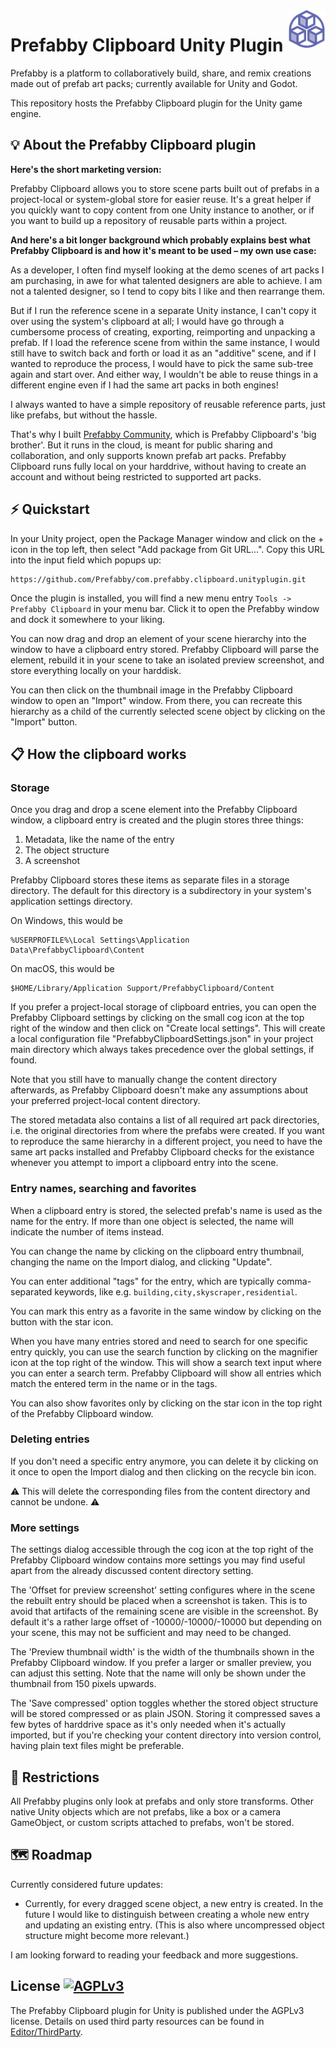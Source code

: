 <a href="https://prefabby.com">
    <img src="Images/PrefabbyLogo.png" alt="Prefabby logo" title="Prefabby" align="right" height="60" />
</a>

# Prefabby Clipboard Unity Plugin

Prefabby is a platform to collaboratively build, share, and remix creations made out of prefab art packs; currently available for Unity and Godot.

This repository hosts the Prefabby Clipboard plugin for the Unity game engine.

## 💡 About the Prefabby Clipboard plugin

**Here's the short marketing version:**

Prefabby Clipboard allows you to store scene parts built out of prefabs in a project-local or system-global store for easier reuse. It's a great helper if you quickly want to copy content from one Unity instance to another, or if you want to build up a repository of reusable parts within a project.

**And here's a bit longer background which probably explains best what Prefabby Clipboard is and how it's meant to be used – my own use case:**

As a developer, I often find myself looking at the demo scenes of art packs I am purchasing, in awe for what talented designers are able to achieve. I am not a talented designer, so I tend to copy bits I like and then rearrange them.

But if I run the reference scene in a separate Unity instance, I can't copy it over using the system's clipboard at all; I would have go through a cumbersome process of creating, exporting, reimporting and unpacking a prefab. If I load the reference scene from within the same instance, I would still have to switch back and forth or load it as an "additive" scene, and if I wanted to reproduce the process, I would have to pick the same sub-tree again and start over. And either way, I wouldn't be able to reuse things in a different engine even if I had the same art packs in both engines!

I always wanted to have a simple repository of reusable reference parts, just like prefabs, but without the hassle.

That's why I built [Prefabby Community](https://github.com/Prefabby/com.prefabby.community.unityplugin), which is Prefabby Clipboard's 'big brother'. But it runs in the cloud, is meant for public sharing and collaboration, and only supports known prefab art packs. Prefabby Clipboard runs fully local on your harddrive, without having to create an account and without being restricted to supported art packs.

## ⚡️ Quickstart

In your Unity project, open the Package Manager window and click on the + icon in the top left, then select "Add package from Git URL...". Copy this URL into the input field which popups up:

	https://github.com/Prefabby/com.prefabby.clipboard.unityplugin.git

Once the plugin is installed, you will find a new menu entry `Tools -> Prefabby Clipboard` in your menu bar. Click it to open the Prefabby window and dock it somewhere to your liking.

You can now drag and drop an element of your scene hierarchy into the window to have a clipboard entry stored. Prefabby Clipboard will parse the element, rebuild it in your scene to take an isolated preview screenshot, and store everything locally on your harddisk.

You can then click on the thumbnail image in the Prefabby Clipboard window to open an "Import" window. From there, you can recreate this hierarchy as a child of the currently selected scene object by clicking on the "Import" button.

## 📋 How the clipboard works

### Storage

Once you drag and drop a scene element into the Prefabby Clipboard window, a clipboard entry is created and the plugin stores three things:

1. Metadata, like the name of the entry
2. The object structure
3. A screenshot

Prefabby Clipboard stores these items as separate files in a storage directory. The default for this directory is a subdirectory in your system's application settings directory.

On Windows, this would be
```
%USERPROFILE%\Local Settings\Application Data\PrefabbyClipboard\Content
```

On macOS, this would be
```
$HOME/Library/Application Support/PrefabbyClipboard/Content
```

If you prefer a project-local storage of clipboard entries, you can open the Prefabby Clipboard settings by clicking on the small cog icon at the top right of the window and then click on "Create local settings". This will create a local configuration file "PrefabbyClipboardSettings.json" in your project main directory which always takes precedence over the global settings, if found.

Note that you still have to manually change the content directory afterwards, as Prefabby Clipboard doesn't make any assumptions about your preferred project-local content directory.

The stored metadata also contains a list of all required art pack directories, i.e. the original directories from where the prefabs were created. If you want to reproduce the same hierarchy in a different project, you need to have the same art packs installed and Prefabby Clipboard checks for the existance whenever you attempt to import a clipboard entry into the scene.

### Entry names, searching and favorites

When a clipboard entry is stored, the selected prefab's name is used as the name for the entry. If more than one object is selected, the name will indicate the number of items instead.

You can change the name by clicking on the clipboard entry thumbnail, changing the name on the Import dialog, and clicking "Update".

You can enter additional "tags" for the entry, which are typically comma-separated keywords, like e.g. `building,city,skyscraper,residential`.

You can mark this entry as a favorite in the same window by clicking on the button with the star icon.

When you have many entries stored and need to search for one specific entry quickly, you can use the search function by clicking on the magnifier icon at the top right of the window. This will show a search text input where you can enter a search term. Prefabby Clipboard will show all entries which match the entered term in the name or in the tags.

You can also show favorites only by clicking on the star icon in the top right of the Prefabby Clipboard window.

### Deleting entries

If you don't need a specific entry anymore, you can delete it by clicking on it once to open the Import dialog and then clicking on the recycle bin icon.

⚠️ This will delete the corresponding files from the content directory and cannot be undone. ⚠️

### More settings

The settings dialog accessible through the cog icon at the top right of the Prefabby Clipboard window contains more settings you may find useful apart from the already discussed content directory setting.

The 'Offset for preview screenshot' setting configures where in the scene the rebuilt entry should be placed when a screenshot is taken. This is to avoid that artifacts of the remaining scene are visible in the screenshot. By default it's a rather large offset of -10000/-10000/-10000 but depending on your scene, this may not be sufficient and may need to be changed.

The 'Preview thumbnail width' is the width of the thumbnails shown in the Prefabby Clipboard window. If you prefer a larger or smaller preview, you can adjust this setting. Note that the name will only be shown under the thumbnail from 150 pixels upwards.

The 'Save compressed' option toggles whether the stored object structure will be stored compressed or as plain JSON. Storing it compressed saves a few bytes of harddrive space as it's only needed when it's actually imported, but if you're checking your content directory into version control, having plain text files might be preferable.

## 🚧 Restrictions

All Prefabby plugins only look at prefabs and only store transforms. Other native Unity objects which are not prefabs, like a box or a camera GameObject, or custom scripts attached to prefabs, won't be stored.

## 🗺️ Roadmap

Currently considered future updates:

* Currently, for every dragged scene object, a new entry is created. In the future I would like to distinguish between creating a whole new entry and updating an existing entry. (This is also where uncompressed object structure might become more relevant.)

I am looking forward to reading your feedback and more suggestions.

## License [![AGPLv3](https://img.shields.io/badge/License-AGPL_v3-blue.svg)](./LICENSE.md)

The Prefabby Clipboard plugin for Unity is published under the AGPLv3 license. Details on used third party resources can be found in [Editor/ThirdParty](Editor/ThirdParty/README.txt).
